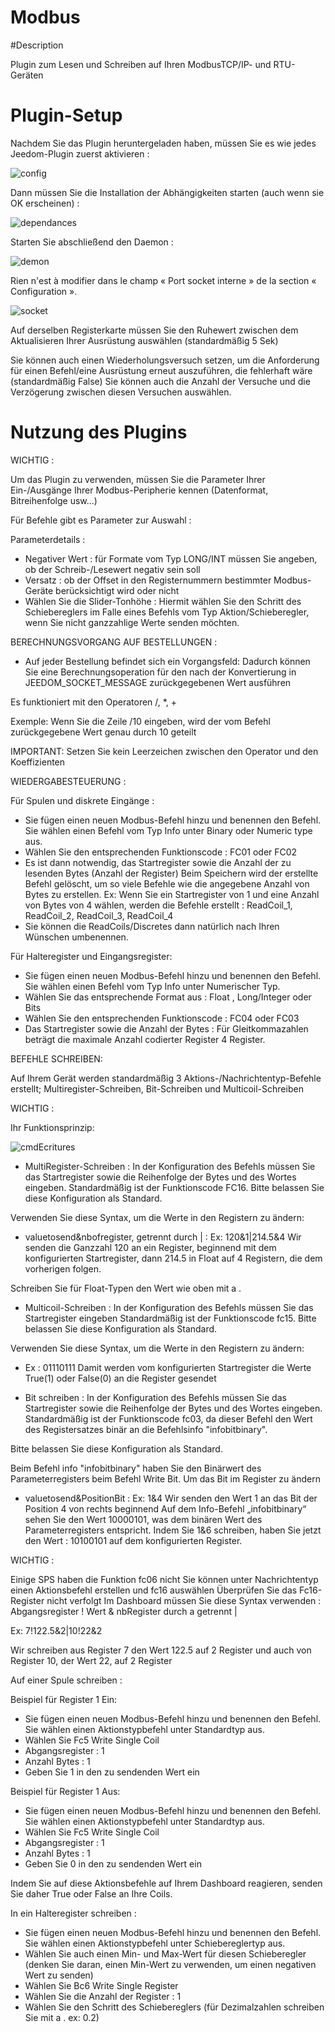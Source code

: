 # Modbus

#Description

Plugin zum Lesen und Schreiben auf Ihren ModbusTCP/IP- und RTU-Geräten



# Plugin-Setup

Nachdem Sie das Plugin heruntergeladen haben, müssen Sie es wie jedes Jeedom-Plugin zuerst aktivieren :

![config](../images/ModbusActiv.png)

Dann müssen Sie die Installation der Abhängigkeiten starten (auch wenn sie OK erscheinen) :

![dependances](../images/ModbusDep.png)

Starten Sie abschließend den Daemon :

![demon](../images/ModbusDemon.png)

Rien n'est à modifier dans le champ « Port socket interne » de la section « Configuration ».

![socket](../images/ModbusConfig.png)

Auf derselben Registerkarte müssen Sie den Ruhewert zwischen dem Aktualisieren Ihrer Ausrüstung auswählen (standardmäßig 5 Sek)

Sie können auch einen Wiederholungsversuch setzen, um die Anforderung für einen Befehl/eine Ausrüstung erneut auszuführen, die fehlerhaft wäre (standardmäßig False)
Sie können auch die Anzahl der Versuche und die Verzögerung zwischen diesen Versuchen auswählen.




# Nutzung des Plugins


WICHTIG :

Um das Plugin zu verwenden, müssen Sie die Parameter Ihrer Ein-/Ausgänge Ihrer Modbus-Peripherie kennen (Datenformat, Bitreihenfolge usw...)

Für Befehle gibt es Parameter zur Auswahl :

Parameterdetails :
- Negativer Wert : für Formate vom Typ LONG/INT müssen Sie angeben, ob der Schreib-/Lesewert negativ sein soll
- Versatz : ob der Offset in den Registernummern bestimmter Modbus-Geräte berücksichtigt wird oder nicht
- Wählen Sie die Slider-Tonhöhe : Hiermit wählen Sie den Schritt des Schiebereglers im Falle eines Befehls vom Typ Aktion/Schieberegler, wenn Sie nicht ganzzahlige Werte senden möchten.



BERECHNUNGSVORGANG AUF BESTELLUNGEN :

- Auf jeder Bestellung befindet sich ein Vorgangsfeld: Dadurch können Sie eine Berechnungsoperation für den nach der Konvertierung in JEEDOM_SOCKET_MESSAGE zurückgegebenen Wert ausführen

Es funktioniert mit den Operatoren /, *, +

Exemple:  Wenn Sie die Zeile /10 eingeben, wird der vom Befehl zurückgegebene Wert genau durch 10 geteilt

IMPORTANT: Setzen Sie kein Leerzeichen zwischen den Operator und den Koeffizienten




WIEDERGABESTEUERUNG :

Für Spulen und diskrete Eingänge :  
  - Sie fügen einen neuen Modbus-Befehl hinzu und benennen den Befehl. Sie wählen einen Befehl vom Typ Info unter Binary oder Numeric type aus.
  - Wählen Sie den entsprechenden Funktionscode : FC01 oder FC02
  - Es ist dann notwendig, das Startregister sowie die Anzahl der zu lesenden Bytes (Anzahl der Register)
  Beim Speichern wird der erstellte Befehl gelöscht, um so viele Befehle wie die angegebene Anzahl von Bytes zu erstellen.
  Ex: Wenn Sie ein Startregister von 1 und eine Anzahl von Bytes von 4 wählen, werden die Befehle erstellt : ReadCoil_1, ReadCoil_2, ReadCoil_3, ReadCoil_4
  - Sie können die ReadCoils/Discretes dann natürlich nach Ihren Wünschen umbenennen.



  Für Halteregister und Eingangsregister:
  - Sie fügen einen neuen Modbus-Befehl hinzu und benennen den Befehl. Sie wählen einen Befehl vom Typ Info unter Numerischer Typ.
  - Wählen Sie das entsprechende Format aus : Float , Long/Integer oder Bits
  - Wählen Sie den entsprechenden Funktionscode : FC04 oder FC03
  - Das Startregister sowie die Anzahl der Bytes : Für Gleitkommazahlen beträgt die maximale Anzahl codierter Register 4 Register.



BEFEHLE SCHREIBEN:

 Auf Ihrem Gerät werden standardmäßig 3 Aktions-/Nachrichtentyp-Befehle erstellt; Multiregister-Schreiben, Bit-Schreiben und Multicoil-Schreiben


WICHTIG :


 Ihr Funktionsprinzip:



![cmdEcritures](../images/modbusCmdsEcritures.png)




  - MultiRegister-Schreiben : In der Konfiguration des Befehls müssen Sie das Startregister sowie die Reihenfolge der Bytes und des Wortes eingeben.
  Standardmäßig ist der Funktionscode FC16. Bitte belassen Sie diese Konfiguration als Standard.

  Verwenden Sie diese Syntax, um die Werte in den Registern zu ändern:
  - valuetosend&nbofregister, getrennt durch | :   Ex:  120&1|214.5&4 Wir senden die Ganzzahl 120 an ein Register, beginnend mit dem konfigurierten Startregister,
  dann 214.5 in Float auf 4 Registern, die dem vorherigen folgen.

  Schreiben Sie für Float-Typen den Wert wie oben mit a .


  - Multicoil-Schreiben : In der Konfiguration des Befehls müssen Sie das Startregister eingeben
  Standardmäßig ist der Funktionscode fc15. Bitte belassen Sie diese Konfiguration als Standard.

  Verwenden Sie diese Syntax, um die Werte in den Registern zu ändern:
  -  Ex : 01110111 Damit werden vom konfigurierten Startregister die Werte True(1) oder False(0) an die Register gesendet




  - Bit schreiben : In der Konfiguration des Befehls müssen Sie das Startregister sowie die Reihenfolge der Bytes und des Wortes eingeben.
  Standardmäßig ist der Funktionscode fc03, da dieser Befehl den Wert des Registersatzes binär an die Befehlsinfo "infobitbinary".

  Bitte belassen Sie diese Konfiguration als Standard.

  Beim Befehl info "infobitbinary" haben Sie den Binärwert des Parameterregisters beim Befehl Write Bit.
  Um das Bit im Register zu ändern

  - valuetosend&PositionBit :   Ex:  1&4 Wir senden den Wert 1 an das Bit der Position 4 von rechts beginnend
  Auf dem Info-Befehl „infobitbinary“ sehen Sie den Wert 10000101, was dem binären Wert des Parameterregisters entspricht.
  Indem Sie 1&6 schreiben, haben Sie jetzt den Wert : 10100101 auf dem konfigurierten Register.



WICHTIG :


Einige SPS haben die Funktion fc06 nicht
Sie können unter Nachrichtentyp einen Aktionsbefehl erstellen und fc16 auswählen
Überprüfen Sie das Fc16-Register nicht verfolgt
Im Dashboard müssen Sie diese Syntax verwenden :
Abgangsregister ! Wert & nbRegister durch a getrennt |

Ex: 7!122.5&2|10!22&2

Wir schreiben aus Register 7 den Wert 122.5 auf 2 Register und auch von Register 10, der Wert 22, auf 2 Register



Auf einer Spule schreiben :

Beispiel für Register 1 Ein:
- Sie fügen einen neuen Modbus-Befehl hinzu und benennen den Befehl. Sie wählen einen Aktionstypbefehl unter Standardtyp aus.
- Wählen Sie Fc5 Write Single Coil
- Abgangsregister : 1
- Anzahl Bytes : 1
- Geben Sie 1 in den zu sendenden Wert ein

Beispiel für Register 1 Aus:
- Sie fügen einen neuen Modbus-Befehl hinzu und benennen den Befehl. Sie wählen einen Aktionstypbefehl unter Standardtyp aus.
- Wählen Sie Fc5 Write Single Coil
- Abgangsregister : 1
- Anzahl Bytes : 1
- Geben Sie 0 in den zu sendenden Wert ein


Indem Sie auf diese Aktionsbefehle auf Ihrem Dashboard reagieren, senden Sie daher True oder False an Ihre Coils.




In ein Halteregister schreiben :

- Sie fügen einen neuen Modbus-Befehl hinzu und benennen den Befehl. Sie wählen einen Aktionstypbefehl unter Schiebereglertyp aus.
- Wählen Sie auch einen Min- und Max-Wert für diesen Schieberegler (denken Sie daran, einen Min-Wert zu verwenden, um einen negativen Wert zu senden)
- Wählen Sie Bc6 Write Single Register
- Wählen Sie die Anzahl der Register : 1
- Wählen Sie den Schritt des Schiebereglers (für Dezimalzahlen schreiben Sie mit a .   ex: 0.2)
